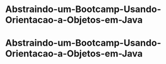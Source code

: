 # Abstraindo-um-Bootcamp-Usando-Orientacao-a-Objetos-em-Java
# Abstraindo-um-Bootcamp-Usando-Orientacao-a-Objetos-em-Java
